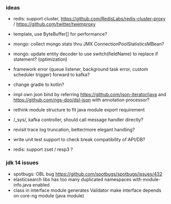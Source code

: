 ### ideas
* redis: support cluster, https://github.com/RedisLabs/redis-cluster-proxy / https://github.com/twitter/twemproxy
* template, use ByteBuffer[] for performance?
* mongo: collect mongo stats thru JMX ConnectionPoolStatisticsMBean?
* mongo: update entity decoder to use switch(fieldName) to replace if statement? (optimization)
* framework error (queue listener, background task error, custom scheduler trigger) forward to kafka?

* change gradle to kotlin?
* impl own json bind by referring https://github.com/json-iterator/java and https://github.com/ngs-doo/dsl-json with annotation processor?
* rethink module structure to fit java module export requirement

* /_sys/, kafka controller, should call message handler directly?
* revisit trace log truncation, better/more elegant handling?
* write unit test support to check break compatibility of API/DB?
* redis: support zset / resp3 ? 

### jdk 14 issues
* spotbugs: OBL bug https://github.com/spotbugs/spotbugs/issues/432  
* elasticsearch libs has too many duplicated namespaces with module-info.java enabled
* class in interface module generates Validator make interface depends on core-ng module (java module)
